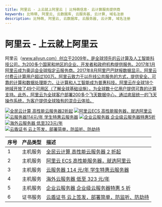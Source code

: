 ```yaml
---
title: 阿里云 - 上云就上阿里云 | 比特萌信息· 云计算服务提供商
keywords: 比特萌, 阿里云, 云数据库, 云服务器, 云计算, 域名注册
description: 比特萌, 阿里云, 云数据库, 云服务器, 云计算, 域名注册
---
```


# 阿里云 - 上云就上阿里云

阿里云（www.aliyun.com）创立于2009年，是全球领先的云计算及人工智能科技公司，为200多个国家和地区的企业、开发者和政府机构提供服务。2017年1月阿里云成为奥运会全球指定云服务商。2017年8月阿里巴巴财报数据显示，阿里云付费云计算用户超过100万。阿里云致力于以在线公共服务的方式，提供安全、可靠的计算和数据处理能力，让计算和人工智能成为普惠科技。阿里云在全球18个地域开放了49个可用区（了解全球基础设施），为全球数十亿用户提供可靠的计算支持。此外，阿里云为全球客户部署200多个飞天数据中心，通过底层统一的飞天操作系统，为客户提供全球独有的混合云体验。

<a href="https://www.bitmoe.com/go/aliyungm"><img src="/images/aliyun/qmy.png" alt="全民云计算 高性能云服务器2折起"></a>
<a href="https://www.bitmoe.com/go/aliyunecs"><img src="/images/aliyun/gxn.png" alt="阿里云ECS 高性能服务器，就选阿里云"></a>
<a href="https://www.bitmoe.com/go/aliyunxs"><img src="/images/aliyun/xs.png" alt="云服务器114元/年 学生特惠云服务器"></a>
<a href="https://www.bitmoe.com/go/aliyune"><img src="/images/aliyun/qy.png" alt="企业云服务器 企业级云服务器特惠5折"></a>
<a href="https://www.bitmoe.com/go/aliyunq"><img src="/images/aliyun/hw.png" alt="海外云服务器 低至323元/年"></a>
<a href="https://www.bitmoe.com/go/aliyuncrt"><img src="/images/aliyun/zs.png" alt="云盾证书 云上签发，部署简单，防监听、防劫持"></a>

| 序号 | 产品类型 | 描述                                                                               |
| :--- | :------- | :--------------------------------------------------------------------------------- |
| 1    | 主机服务 | [全民云计算 高性能云服务器 2 折起](https://www.bitmoe.com/go/aliyungm)             |
| 2    | 主机服务 | [阿里云 ECS 高性能服务器，就选阿里云](https://www.bitmoe.com/go/aliyunecs)         |
| 3    | 主机服务 | [云服务器 114 元/年 学生特惠云服务器](https://www.bitmoe.com/go/aliyunxs)          |
| 4    | 主机服务 | [海外云服务器 低至 323 元/年](https://www.bitmoe.com/go/aliyunq)                   |
| 5    | 主机服务 | [企业云服务器 企业级云服务器特惠 5 折](https://www.bitmoe.com/go/aliyune)          |
| 6    | 证书服务 | [云盾证书 云上签发，部署简单，防监听、防劫持](https://www.bitmoe.com/go/aliyuncrt) |
